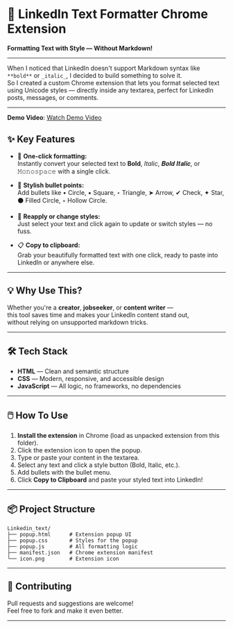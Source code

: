 # 🚀 LinkedIn Text Formatter Chrome Extension

**Formatting Text with Style — Without Markdown!**

---

When I noticed that LinkedIn doesn't support Markdown syntax like `**bold**` or `_italic_`, I decided to build something to solve it.  
So I created a custom Chrome extension that lets you format selected text using Unicode styles — directly inside any textarea, perfect for LinkedIn posts, messages, or comments.

---
**Demo Video**: [Watch Demo Video](https://res.cloudinary.com/dd6lqkak0/video/upload/v1749140563/Linkedin_text_extension_dk7pka.mp4)


## ✨ Key Features

- 🔡 **One-click formatting:**  
  Instantly convert your selected text to **Bold**, *Italic*, 𝑩𝒐𝒍𝒅 𝑰𝒕𝒂𝒍𝒊𝒄, or 𝙼𝚘𝚗𝚘𝚜𝚙𝚊𝚌𝚎 with a single click.

- 🔘 **Stylish bullet points:**  
  Add bullets like • Circle, ▪ Square, ‣ Triangle, ➤ Arrow, ✔ Check, ✦ Star, ⚫ Filled Circle, ◦ Hollow Circle.

- 🔄 **Reapply or change styles:**  
  Just select your text and click again to update or switch styles — no fuss.

- 📋 **Copy to clipboard:**  
  Grab your beautifully formatted text with one click, ready to paste into LinkedIn or anywhere else.

---

## 💡 Why Use This?

Whether you're a **creator**, **jobseeker**, or **content writer** —  
this tool saves time and makes your LinkedIn content stand out,  
without relying on unsupported markdown tricks.

---

## 🛠️ Tech Stack

- **HTML** — Clean and semantic structure
- **CSS** — Modern, responsive, and accessible design
- **JavaScript** — All logic, no frameworks, no dependencies

---

## 🖱️ How To Use

1. **Install the extension** in Chrome (load as unpacked extension from this folder).
2. Click the extension icon to open the popup.
3. Type or paste your content in the textarea.
4. Select any text and click a style button (Bold, Italic, etc.).
5. Add bullets with the bullet menu.
6. Click **Copy to Clipboard** and paste your styled text into LinkedIn!

---

## 📦 Project Structure

```
Linkedin_text/
├── popup.html      # Extension popup UI
├── popup.css       # Styles for the popup
├── popup.js        # All formatting logic
├── manifest.json   # Chrome extension manifest
└── icon.png        # Extension icon
```

---

## 🤝 Contributing

Pull requests and suggestions are welcome!  
Feel free to fork and make it even better.

---

